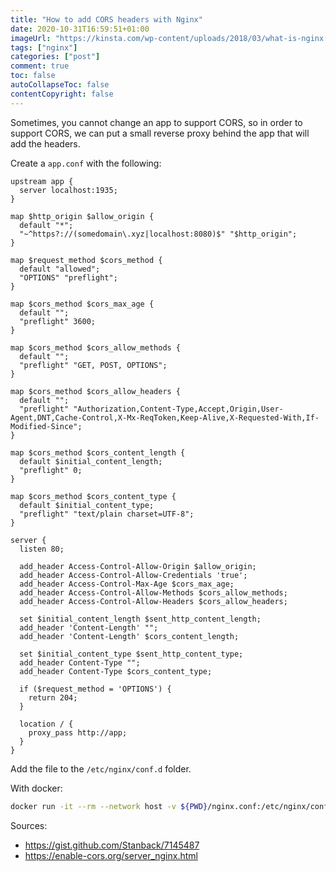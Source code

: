 ```yaml
---
title: "How to add CORS headers with Nginx"
date: 2020-10-31T16:59:51+01:00
imageUrl: "https://kinsta.com/wp-content/uploads/2018/03/what-is-nginx.png"
tags: ["nginx"]
categories: ["post"]
comment: true
toc: false
autoCollapseToc: false
contentCopyright: false
---
```


Sometimes, you cannot change an app to support CORS, so in order to support CORS, we can put a small
reverse proxy behind the app that will add the headers.

<!--more-->

Create a `app.conf` with the following:

```
upstream app {
  server localhost:1935;
}

map $http_origin $allow_origin {
  default "*";
  "~^https?://(somedomain\.xyz|localhost:8080)$" "$http_origin";
}

map $request_method $cors_method {
  default "allowed";
  "OPTIONS" "preflight";
}

map $cors_method $cors_max_age {
  default "";
  "preflight" 3600;
}

map $cors_method $cors_allow_methods {
  default "";
  "preflight" "GET, POST, OPTIONS";
}

map $cors_method $cors_allow_headers {
  default "";
  "preflight" "Authorization,Content-Type,Accept,Origin,User-Agent,DNT,Cache-Control,X-Mx-ReqToken,Keep-Alive,X-Requested-With,If-Modified-Since";
}

map $cors_method $cors_content_length {
  default $initial_content_length;
  "preflight" 0;
}

map $cors_method $cors_content_type {
  default $initial_content_type;
  "preflight" "text/plain charset=UTF-8";
}

server {
  listen 80;

  add_header Access-Control-Allow-Origin $allow_origin;
  add_header Access-Control-Allow-Credentials 'true';
  add_header Access-Control-Max-Age $cors_max_age;
  add_header Access-Control-Allow-Methods $cors_allow_methods;
  add_header Access-Control-Allow-Headers $cors_allow_headers;

  set $initial_content_length $sent_http_content_length;
  add_header 'Content-Length' "";
  add_header 'Content-Length' $cors_content_length;

  set $initial_content_type $sent_http_content_type;
  add_header Content-Type "";
  add_header Content-Type $cors_content_type;

  if ($request_method = 'OPTIONS') {
    return 204;
  }

  location / {
    proxy_pass http://app;
  }
}
```

Add the file to the `/etc/nginx/conf.d` folder.

With docker:

```bash
docker run -it --rm --network host -v ${PWD}/nginx.conf:/etc/nginx/conf.d/default.conf nginx
```

Sources:

- https://gist.github.com/Stanback/7145487
- https://enable-cors.org/server_nginx.html

